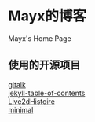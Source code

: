 # Mayx的博客
Mayx's Home Page   

## 使用的开源项目
[gitalk](https://github.com/gitalk/gitalk)   
[jekyll-table-of-contents](https://github.com/ghiculescu/jekyll-table-of-contents)   
[Live2dHistoire](https://github.com/eeg1412/Live2dHistoire)   
[minimal](https://github.com/pages-themes/minimal)
